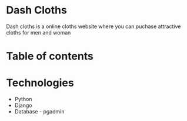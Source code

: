 # Dash Cloths 
Dash cloths is a online cloths website where you can puchase  attractive cloths for men and woman

# Table of contents


# Technologies 

- Python 
- Django 
- Database - pgadmin




